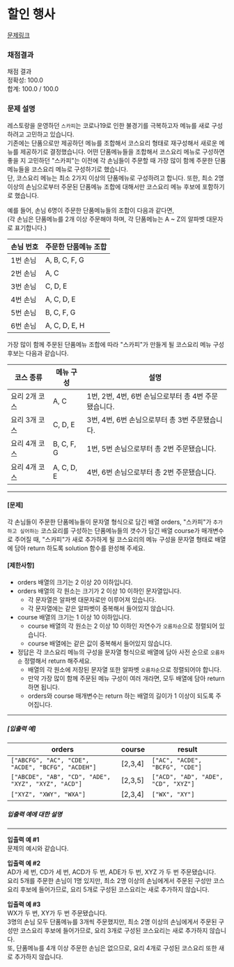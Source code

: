 # 할인 행사

[문제링크](https://school.programmers.co.kr/learn/courses/30/lessons/72411)

### 채점결과

채점 결과 <br>
정확성: 100.0 <br>
합계: 100.0 / 100.0

### 문제 설명

<p>레스토랑을 운영하던 <code>스카피</code>는 코로나19로 인한 불경기를 극복하고자 메뉴를 새로 구성하려고 고민하고 있습니다.<br>
기존에는 단품으로만 제공하던 메뉴를 조합해서 코스요리 형태로 재구성해서 새로운 메뉴를 제공하기로 결정했습니다. 어떤 단품메뉴들을 조합해서 코스요리 메뉴로 구성하면 좋을 지 고민하던 "스카피"는 이전에 각 손님들이 주문할 때 가장 많이 함께 주문한 단품메뉴들을 코스요리 메뉴로 구성하기로 했습니다.<br>
단, 코스요리 메뉴는 최소 2가지 이상의 단품메뉴로 구성하려고 합니다. 또한, 최소 2명 이상의 손님으로부터 주문된 단품메뉴 조합에 대해서만 코스요리 메뉴 후보에 포함하기로 했습니다.</p>

<p>예를 들어, 손님 6명이 주문한 단품메뉴들의 조합이 다음과 같다면,<br>
(각 손님은 단품메뉴를 2개 이상 주문해야 하며, 각 단품메뉴는 A ~ Z의 알파벳 대문자로 표기합니다.)</p>

<table class="table">
    <thead>
    <tr>
        <th>손님 번호</th>
        <th>주문한 단품메뉴 조합</th>
    </tr>
    </thead>
    <tbody>
        <tr>
            <td>1번 손님</td>
            <td>A, B, C, F, G</td>
        </tr>
        <tr>
            <td>2번 손님</td>
            <td>A, C</td>
        </tr>
        <tr>
            <td>3번 손님</td>
            <td>C, D, E</td>
        </tr>
        <tr>
            <td>4번 손님</td>
            <td>A, C, D, E</td>
        </tr>
        <tr>
            <td>5번 손님</td>
            <td>B, C, F, G</td>
        </tr>
        <tr>
            <td>6번 손님</td>
            <td>A, C, D, E, H</td>
        </tr>
    </tbody>
</table>

<p>가장 많이 함께 주문된 단품메뉴 조합에 따라 "스카피"가 만들게 될 코스요리 메뉴 구성 후보는 다음과 같습니다.</p>

<table class="table">
    <thead>
        <tr>
            <th>코스 종류</th>
            <th>메뉴 구성</th>
            <th>설명</th>
        </tr>
    </thead>
    <tbody>
        <tr>
            <td>요리 2개 코스</td>
            <td>A, C</td>
            <td>1번, 2번, 4번, 6번 손님으로부터 총 4번 주문됐습니다.</td>
        </tr>
        <tr>
            <td>요리 3개 코스</td>
            <td>C, D, E</td>
            <td>3번, 4번, 6번 손님으로부터 총 3번 주문됐습니다.</td>
        </tr>
        <tr>
            <td>요리 4개 코스</td>
            <td>B, C, F, G</td>
            <td>1번, 5번 손님으로부터 총 2번 주문됐습니다.</td>
        </tr>
        <tr>
            <td>요리 4개 코스</td>
            <td>A, C, D, E</td>
            <td>4번, 6번 손님으로부터 총 2번 주문됐습니다.</td>
        </tr>
    </tbody>
</table>

<hr>

<h4><strong>[문제]</strong></h4>

<p>각 손님들이 주문한 단품메뉴들이 문자열 형식으로 담긴 배열 orders, "스카피"가 <code>추가하고 싶어하는</code> 코스요리를 구성하는 단품메뉴들의 갯수가 담긴 배열 course가 매개변수로 주어질 때, "스카피"가 새로 추가하게 될 코스요리의 메뉴 구성을 문자열 형태로 배열에 담아 return 하도록 solution 함수를 완성해 주세요.</p>

<h4><strong>[제한사항]</strong></h4>

<ul>
    <li>orders 배열의 크기는 2 이상 20 이하입니다.</li>
    <li>orders 배열의 각 원소는 크기가 2 이상 10 이하인 문자열입니다.
        <ul>
            <li>각 문자열은 알파벳 대문자로만 이루어져 있습니다.</li>
            <li>각 문자열에는 같은 알파벳이 중복해서 들어있지 않습니다.</li>
        </ul>
    </li>
    <li>course 배열의 크기는 1 이상 10 이하입니다.
        <ul>
            <li>course 배열의 각 원소는 2 이상 10 이하인 자연수가 <code>오름차순</code>으로 정렬되어 있습니다.</li>
            <li>course 배열에는 같은 값이 중복해서 들어있지 않습니다.</li>
        </ul>
    </li>
    <li>정답은 각 코스요리 메뉴의 구성을 문자열 형식으로 배열에 담아 사전 순으로 <code>오름차순</code> 정렬해서 return 해주세요.
        <ul>
            <li>배열의 각 원소에 저장된 문자열 또한 알파벳 <code>오름차순</code>으로 정렬되어야 합니다.</li>
            <li>만약 가장 많이 함께 주문된 메뉴 구성이 여러 개라면, 모두 배열에 담아 return 하면 됩니다.</li>
            <li>orders와 course 매개변수는 return 하는 배열의 길이가 1 이상이 되도록 주어집니다.</li>
        </ul>
    </li>
</ul>

<hr>

<h5><strong>[입출력 예]</strong></h5>

<table class="table">
    <thead>
    <tr>
        <th>orders</th>
        <th>course</th>
        <th>result</th>
    </tr>
    </thead>
    <tbody>
        <tr>
            <td><code>["ABCFG", "AC", "CDE", "ACDE", "BCFG", "ACDEH"]</code></td>
            <td>[2,3,4]</td>
            <td><code>["AC", "ACDE", "BCFG", "CDE"]</code></td>
        </tr>
        <tr>
            <td><code>["ABCDE", "AB", "CD", "ADE", "XYZ", "XYZ", "ACD"]</code></td>
            <td>[2,3,5]</td>
            <td><code>["ACD", "AD", "ADE", "CD", "XYZ"]</code></td>
        </tr>
        <tr>
            <td><code>["XYZ", "XWY", "WXA"]</code></td>
            <td>[2,3,4]</td>
            <td><code>["WX", "XY"]</code></td>
        </tr>
    </tbody>
</table>

<h5><strong>입출력 예에 대한 설명</strong></h5>

<hr>

<p><strong>입출력 예 #1</strong><br>
문제의 예시와 같습니다.</p>

<p><strong>입출력 예 #2</strong><br>
AD가 세 번, CD가 세 번, ACD가 두 번, ADE가 두 번, XYZ 가 두 번 주문됐습니다.<br>
요리 5개를 주문한 손님이 1명 있지만, 최소 2명 이상의 손님에게서 주문된 구성만 코스요리 후보에 들어가므로, 요리 5개로 구성된 코스요리는 새로 추가하지 않습니다.</p>

<p><strong>입출력 예 #3</strong><br>
WX가 두 번, XY가 두 번 주문됐습니다.<br>
3명의 손님 모두 단품메뉴를 3개씩 주문했지만, 최소 2명 이상의 손님에게서 주문된 구성만 코스요리 후보에 들어가므로, 요리 3개로 구성된 코스요리는 새로 추가하지 않습니다.<br>
또, 단품메뉴를 4개 이상 주문한 손님은 없으므로, 요리 4개로 구성된 코스요리 또한 새로 추가하지 않습니다.</p>
